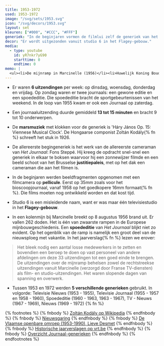 ```yaml
---
title: 1953-1972
used: 1953-1972
image: "/svg/sets/1953.svg"
icon: "/svg/decors/1953.svg"
layout: set
kleuren: ["#000", "#CCC", "#FFF"]
generiek: "In de beginjaren vormen de filmlui zelf de generiek van het televisienieuws. Ook de link met de krant wordt niet uit de weg gegaan. De mensen noemen het televiejournaal niet voor niets 'Het Gesproken Dagblad'."
decor: "Er wordt uitgezonden vanuit studio 6 in het Flagey-gebouw."
media:
  - type: youtube
    id: yR7nkr7yG90
    starttime: 0
    endtime: 0
memo: |
  <ul><li>De mijnramp in Marcinelle (1956)</li><li>Huwelijk Koning Boudewijn en Fabiola (1960)</li></ul>
---
```


* Er waren **6 uitzendingen** per week: op dinsdag, woensdag, donderdag en vrijdag. Op zondag waren er twee journaals: een gewone editie en een spoededitie. Die spoededitie bracht de sportgebeurtenissen van het weekend. In de loop van 1955 kwam er ook een Journaal op zaterdag.

* Een journaaluitzending duurde gemiddeld **13 tot 15 minuten** en bracht 9 tot 10 onderwerpen.

* De **marsmuziek** met klokken voor de generiek is 'Háry János Op. 15: Viennese Musical Clock'. De Hongaarse componist Zoltán Kodály{% fn %} schreeft het stuk in 1926.

* De allereerste begingeneriek is het werk van de allereerste cameraman van <cite>Het Journaal</cite>: Fons Steppé. Hij kreeg de opdracht snel-snel een generiek in elkaar te boksen waarvoor hij een zonnewijzer filmde en een beeld schoot van het Brusselse **justitiepaleis**, met op het dak een cameraman die aan het filmen is.

* In de beginjaren werden beeldfragmenten opgenomen met een filmcamera op **pellicule**. Eerst op 35mm zoals voor het bioscoopjournaal, vanaf 1958 op het goedkopere 16mm formaat{% fn %}. Die films moeten nog ontwikkeld worden en dat kost tijd.

* Studio 6 is een misleidende naam, want er was maar één televisiestudio in het **Flagey-gebouw**.

* In een kolenmijn bij Marcinelle breekt op 8 augustus 1956 brand uit. Er vallen 262 doden. Het is één van zwaarste rampen in de Europese mijnbouwgeschiedenis. Een <strong>spoededitie</strong> van <cite>Het Journaal</cite> blijkt niet zo evident. Op het ogenblik van de ramp is namelijk een groot deel van de nieuwsploeg met vakantie. In het jaarverslag{% fn %} lezen we erover:
> Het bleek nodig een aantal losse medewerkers in te zetten en bovendien een beroep te doen op vast personeel van andere afdelingen om deze 33 uitzendingen tot een goed einde te brengen. De uitzendingen over de mijnramp behelsen zowel de rechtstreekse uitzendingen vanuit Marcinelle (verzorgd door Franse TV-diensten) als film- en studio-uitzendingen. Het waren slopende dagen van spanning en overwerk.

* Tussen 1953 en 1972 werden <strong>5 verschillende generieken</strong> gebruikt. In volgorde:
Televisie Nieuws (1953 - 1955), Televisie Journaal (1955 - 1957 en 1958 - 1960),
Spoededitie (1960 - 1963, 1963 - 1967), TV - Nieuws (1967 - 1969), Nieuws (1969 - 1972) {% fn %}

{% footnotes %}
   {% fnbody %}
      <a href="https://nl.wikipedia.org/wiki/Zolt%C3%A1n_Kod%C3%A1ly" target="_blank">Zoltán Kodály op Wikipedia</a>
   {% endfnbody %}
   {% fnbody %}
      <a href="http://www.omroepmuseum.be/index.php/artikels-over-toestellen/televisie/tv-nieuwsgaring" target="_blank">Nieuwsgaring</a>
   {% endfnbody %}
  {% fnbody %}
   <a href="http://www.tmgonline.nl/index.php/tmg/article/viewFile/154/209" target="_blank">De Vlaamse openbare omroep (1953-1990), Lieve Desmet</a>
  {% endfnbody %}
  {% fnbody %}
    <a href="https://www.vrt.be/nl/aanbod/historiek/tijdlijn/jaarverslagen/" target="_blank">Historische jaarverslagen op vrt.be</a>
  {% endfnbody %}
  {% fnbody %}
    <a href="https://www.youtube.com/watch?v=s_FUoYhXRAE" target="_blank">Overzicht Journaal-generieken</a>
  {% endfnbody %}
{% endfootnotes %}
